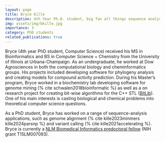 ```yaml
---
layout: page
title: Bryce Kille
description: 4th Year Ph.D. student, big fan all things sequence analysis, high-performance computing, and discrete algorithms.
img: assets/img/bkille.jpg
importance: 3
category: PhD students
related_publications: true
---
```


Bryce (4th year PhD student, Computer Science) received his MS in Bioinformatics and BS in 
Computer Science + Chemistry from the University of Illinois at Urbana-Champaign. As an 
undergraduate, he worked at Dow Agrosciences in both the computational biology and cheminformatics 
groups. His projects included developing software for phylogeny analysis and creating models for 
compound activity prediction. During his Master’s program, Bryce worked in a biochemistry lab 
developing software for genome mining {% cite schwalen2018bioinformatic %}
as well as a on research project for creating bit-wise 
algorithms for the C++ STL ([BitLib](https://github.com/bkille/BitLib)). 
One of his main interests is casting biological and chemical problems 
into theoretical computer science questions. 

As a PhD student, Bryce has worked on a range of sequence-analysis applications, such as 
genome alignment {% cite kille2023minmers kille2024parsnp %} and variant calling 
{% cite kille2021accelerating %}. 
Bryce is currently a [NLM Biomedical Informatics predoctoral fellow](https://www.gulfcoastconsortia.org/home/training/bmi-nlm/) 
(NIH grant T15LM007093).

